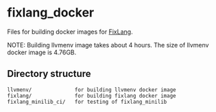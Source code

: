 # fixlang_docker

Files for building docker images for [FixLang](https://github.com/tttmmmyyyy/fixlang).

NOTE: 
Building llvmenv image takes about 4 hours. The size of llvmenv docker image is 4.76GB.

## Directory structure

```
llvmenv/              for building llvmenv docker image
fixlang/              for building fixlang docker image
fixlang_minilib_ci/   for testing of fixlang_minilib
```
